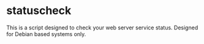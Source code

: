 # statuscheck
This is a script designed to check your web server service status. Designed for Debian based systems only.
